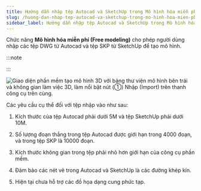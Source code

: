 ```yaml
---
title: Hướng dẫn nhập tệp Autocad và SketchUp trong Mô hình hóa miễn phí
slug: /huong-dan-nhap-tep-autocad-va-sketchup-trong-mo-hinh-hoa-mien-phi
sidebar_label: Hướng dẫn nhập tệp Autocad và SketchUp trong Mô hình hóa miễn phí
---
```


Chức năng **Mô hình hóa miễn phí (Free modeling)** cho phép người dùng nhập các tệp DWG từ Autocad và tệp SKP từ SketchUp để tạo mô hình.

:::note

:::

![Giao diện phần mềm tạo mô hình 3D với bảng thư viện mô hình bên trái và không gian làm việc 3D, làm nổi bật nút (①) Nhập (Import) trên thanh công cụ trên cùng.](https://storage.googleapis.com/jegavn_kb/image_jegavn/612.1.jpg)

Các yêu cầu cụ thể đối với tệp nhập vào như sau:

1. Kích thước của tệp Autocad phải dưới 5M và tệp SketchUp phải dưới 10M.

2. Số lượng đoạn thẳng trong tệp Autocad được giới hạn trong 4000 đoạn, và trong tệp SKP là 10000 đoạn.

3. Kích thước không gian trong tệp phải nhỏ hơn giới hạn của công cụ phần mềm.

4. Đảm bảo các nét vẽ trong Autocad và SketchUp là các đường khép kín.

5. Hiện tại chưa hỗ trợ các đồ họa dạng cung phức tạp.